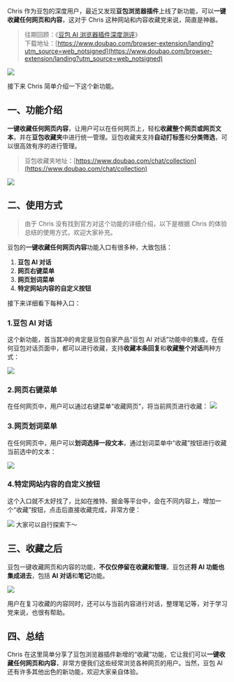 Chris 作为豆包的深度用户，最近又发现**豆包浏览器插件**上线了新功能，可以**一键收藏任何网页和内容**，这对于 Chris 这种网站和内容收藏党来说，简直是神器。

> 往期回顾：《[豆包 AI 浏览器插件深度测评](https://mp.weixin.qq.com/s/P_eUIDWS5bTeZSNsY_hjPA)》  
> 下载地址：[https://www.doubao.com/browser-extension/landing?utm_source=web_notsigned](https://www.doubao.com/browser-extension/landing?utm_source=web_notsigned)

![](https://cdn.nlark.com/yuque/0/2024/png/186051/1722665963110-a51bcbea-b7b8-43d4-8159-dc114f503e0b.png#averageHue=%23cae5e0&clientId=u3f9944c8-4f5e-4&from=paste&height=1804&id=u8f5e66dc&originHeight=1804&originWidth=3204&originalType=binary&ratio=1&rotation=0&showTitle=false&size=4451065&status=done&style=none&taskId=u935a4c25-073c-4aff-a357-a322c49fc38&title=&width=3204)

接下来 Chris 简单介绍一下这个新功能。

## 一、功能介绍

**一键收藏任何网页内容**，让用户可以在任何网页上，轻松**收藏整个网页或网页文本**，并在**豆包收藏夹**中进行统一管理。豆包收藏夹支持**自动打标签**和**分类筛选**，可以很高效有序的进行管理。

> 豆包收藏夹地址：[https://www.doubao.com/chat/collection](https://www.doubao.com/chat/collection)

![](https://cdn.nlark.com/yuque/0/2024/png/186051/1722665602154-583cf580-12ae-425f-a337-bcfaa3db2293.png#averageHue=%23eff5f6&clientId=u3f9944c8-4f5e-4&from=paste&height=1832&id=uce5e0d1d&originHeight=1832&originWidth=3228&originalType=binary&ratio=1&rotation=0&showTitle=false&size=1111365&status=done&style=none&taskId=u577e607c-f0fa-46d1-8f3c-1a9a0ceef7d&title=&width=3228)

## 二、使用方式

> 由于 Chris 没有找到官方对这个功能的详细介绍，以下是根据 Chris 的体验总结的使用方式，欢迎大家补充。

豆包的**一键收藏任何网页内容**功能入口有很多种，大致包括：

1. **豆包 AI 对话**
2. **网页右键菜单**
3. **网页划词菜单**
4. **特定网站内容的自定义按钮**

接下来详细看下每种入口：

### 1.豆包 AI 对话

这个新功能，首当其冲的肯定是豆包自家产品“豆包 AI 对话”功能中的集成，在任何豆包对话页面中，都可以进行收藏，支持**收藏本条回复**和**收藏整个对话**两种方式：

![](https://cdn.nlark.com/yuque/0/2024/png/186051/1722667130846-e07b9651-70b1-4372-b47b-7855373b7d8a.png#averageHue=%23d8dfd4&clientId=u3f9944c8-4f5e-4&from=paste&height=1838&id=u19508737&originHeight=1838&originWidth=3230&originalType=binary&ratio=1&rotation=0&showTitle=false&size=1156266&status=done&style=none&taskId=u1afebd9f-57d6-4bfe-b73a-f1e92e14a3e&title=&width=3230)

### 2.网页右键菜单

在任何网页中，用户可以通过右键菜单“收藏网页”，将当前网页进行收藏：
![](https://cdn.nlark.com/yuque/0/2024/png/186051/1722666584158-9c25c57a-7c04-45af-b859-b8ee66e21954.png#averageHue=%23e19137&clientId=u3f9944c8-4f5e-4&from=paste&height=1822&id=u3b11ea95&originHeight=1822&originWidth=3204&originalType=binary&ratio=1&rotation=0&showTitle=false&size=2130191&status=done&style=none&taskId=ubfee00b3-ca0f-4e1e-a0fa-308cbf48a39&title=&width=3204)

### 3.网页划词菜单

在任何网页中，用户可以**划词选择一段文本**，通过划词菜单中“收藏”按钮进行收藏当前选中的文本：

![](https://cdn.nlark.com/yuque/0/2024/png/186051/1722666701590-47251d6a-bbde-434b-95b4-2d3673e66017.png#averageHue=%23d68632&clientId=u3f9944c8-4f5e-4&from=paste&height=1820&id=u1bc1ee07&originHeight=1820&originWidth=3058&originalType=binary&ratio=1&rotation=0&showTitle=false&size=2550748&status=done&style=none&taskId=u916de575-9cd4-406c-bb64-d774b37fa67&title=&width=3058)

### 4.特定网站内容的自定义按钮

这个入口就不太好找了，比如在推特、掘金等平台中，会在不同内容上，增加一个“收藏”按钮，点击后直接收藏完成，非常方便：

![](https://cdn.nlark.com/yuque/0/2024/png/186051/1722666859651-bebda292-b207-41ca-a8f9-12b3f2350614.png#averageHue=%23ac9470&clientId=u3f9944c8-4f5e-4&from=paste&height=1828&id=u90b031b0&originHeight=1828&originWidth=3142&originalType=binary&ratio=1&rotation=0&showTitle=false&size=1298386&status=done&style=none&taskId=u37d07bfb-157f-4586-af12-99bff724cc2&title=&width=3142)
大家可以自行探索下～

## 三、收藏之后

豆包一键收藏网页和内容的功能，**不仅仅停留在收藏和管理**，豆包还**将 AI 功能也集成进去**，包括 **AI 对话**和**笔记**功能。

![](https://cdn.nlark.com/yuque/0/2024/png/186051/1722667588997-23b8c3c9-79f1-4821-b39d-b8670ec9ed51.png#averageHue=%23f1f1f1&clientId=u3f9944c8-4f5e-4&from=paste&height=1828&id=u86dd8006&originHeight=1828&originWidth=3226&originalType=binary&ratio=1&rotation=0&showTitle=false&size=1149376&status=done&style=none&taskId=u3f0475db-8baa-4dfd-bfc2-b906690fc90&title=&width=3226)

用户在复习收藏的内容同时，还可以与当前内容进行对话，整理笔记等，对于学习党来说，也很有帮助。

## 四、总结

Chris 在这里简单分享了豆包浏览器插件新增的“收藏”功能，它让我们可以**一键收藏任何网页和内容**，非常方便我们这些经常浏览各种网页的用户。当然，豆包 AI 还有许多其他出色的新功能，欢迎大家亲自体验。

